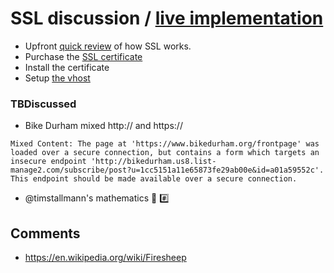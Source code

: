 # SSL discussion / [live implementation](https://www.youtube.com/watch?v=O_HyZ5aW76c)

+ Upfront [quick review](https://www.thawte.com/resources/getting-started/how-ssl-works/) of how SSL works.
+ Purchase the [SSL certificate](https://panel.dreamhost.com/index.cgi?tree=domain.secure&current_step=Index&next_step=View&crt_type=comodo&crt_id=78754)
+ Install the certificate
+ Setup [the vhost](https://www.digitalocean.com/community/tutorials/how-to-set-up-multiple-ssl-certificates-on-one-ip-with-apache-on-ubuntu-12-04)


### TBDiscussed
+ Bike Durham mixed http:// and https:// 

``` Mixed Content: The page at 'https://www.bikedurham.org/frontpage' was loaded over a secure connection, but contains a form which targets an insecure endpoint 'http://bikedurham.us8.list-manage2.com/subscribe/post?u=1cc5151a11e65873fe29ab00e&id=a01a59552c'. This endpoint should be made available over a secure connection. ```
+ @timstallmann's mathematics :1234: :hash: 

## Comments
+ https://en.wikipedia.org/wiki/Firesheep 
